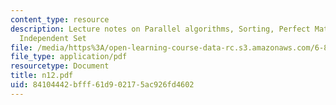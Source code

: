 ```yaml
---
content_type: resource
description: Lecture notes on Parallel algorithms, Sorting, Perfect Match and Maximum
  Independent Set
file: /media/https%3A/open-learning-course-data-rc.s3.amazonaws.com/6-856j-randomized-algorithms-fall-2002/84104442bfff61d902175ac926fd4602_n12.pdf
file_type: application/pdf
resourcetype: Document
title: n12.pdf
uid: 84104442-bfff-61d9-0217-5ac926fd4602
---
```

